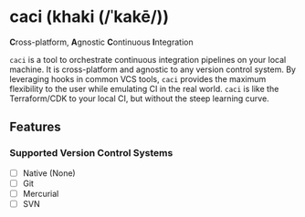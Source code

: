 # caci (khaki (/ˈkakē/))

**C**ross-platform, **A**gnostic **C**ontinuous **I**ntegration

`caci` is a tool to orchestrate continuous integration pipelines on your local machine. It is cross-platform and agnostic to any version control system. By leveraging hooks in common VCS tools, `caci` provides the maximum flexibility to the user while emulating CI in the real world. `caci` is like the Terraform/CDK to your local CI, but without the steep learning curve.

## Features

### Supported Version Control Systems
- [ ] Native (None)
- [ ] Git
- [ ] Mercurial
- [ ] SVN